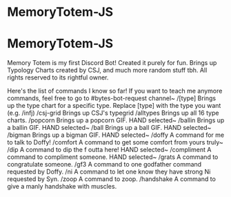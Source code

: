 # MemoryTotem-JS
# MemoryTotem-JS

Memory Totem is my first Discord Bot! Created it purely for fun. Brings up Typology Charts created by CSJ, and much more random stuff tbh. All rights reserved to its rightful owner.

Here's the list of commands I know so far! If you want to teach me anymore commands, feel free to go to #bytes-bot-request channel~
/[type]
Brings up the type chart for a specific type. Replace [type] with the type you want (e.g. /infj)
/csj-grid
Brings up CSJ's typegrid
/alltypes
Brings up all 16 type charts.
/popcorn
Brings up a popcorn GIF. HAND selected~
/ballin
Brings up a ballin GIF. HAND selected~
/ball
Brings up a ball GIF. HAND selected~
/bigman
Brings up a bigman GIF. HAND selected~
/doffy
A command for me to talk to Doffy!
/comfort
A command to get some comfort from yours truly~
/dip
A command to dip the f outta here! HAND selected~
/compliment
A command to compliment someone. HAND selected~
/grats
A command to congratulate someone.
/gf3
A command to one godfather command requested by Doffy.
/ni
A command to let one know they have strong Ni requested by Syn.
/zoop
A command to zoop.
/handshake
A command to give a manly handshake with muscles.
